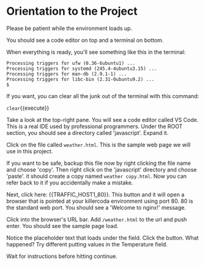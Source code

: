 # Orientation to the Project

Please be patient while the environment loads up. 

You should see a code editor on top and a terminal on bottom.

When everything is ready, you'll see something like this in the terminal:

```
Processing triggers for ufw (0.36-6ubuntu1) ...
Processing triggers for systemd (245.4-4ubuntu3.15) ...
Processing triggers for man-db (2.9.1-1) ...
Processing triggers for libc-bin (2.31-0ubuntu9.2) ...
$ 
```

If you want, you can clear all the junk out of the terminal with this command:

`clear`{{execute}}

Take a look at the top-right pane. You will see a code editor called VS Code. This is a real IDE used by professional programmers. Under the ROOT section, you should see a directory called 'javascript'. Expand it.

Click on the file called `weather.html`. This is the sample web page we will use in this project.

If you want to be safe, backup this file now by right clicking the file name and choose 'copy'. Then right click on the 'javascript' directory and choose 'paste'. it should create a copy named `weather copy.html`. Now you can refer back to it if you accidentally make a mistake.

Next, click here: {{TRAFFIC_HOST1_80}}. This button and it will open a browser that is pointed at your killercoda environment using port 80. 80 is the standard web port. You should see a 'Welcome to nginx!' message.

Click into the browser's URL bar. Add `/weather.html` to the url and push enter. You should see the sample page load.

Notice the placeholder text that loads under the field. Click the button. What happened? Try different putting values in the Temperature field.

Wait for instructions before hitting continue.